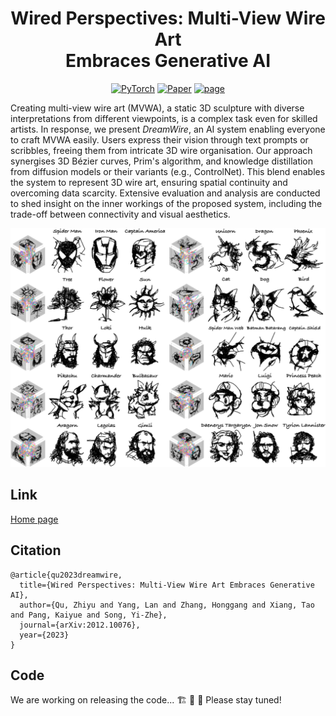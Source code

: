 <div align="center">
  
# Wired Perspectives: Multi-View Wire Art <br> Embraces Generative AI

<a href="https://pytorch.org/get-started/locally/"><img alt="PyTorch" src="https://img.shields.io/badge/PyTorch-ee4c2c?logo=pytorch&logoColor=white"></a>
[![Paper](http://img.shields.io/badge/Paper-arxiv.2308.14191-B31B1B.svg)](https://arxiv.org/abs/2308.14191)
<a href="https://dreamwireart.github.io/"><img alt="page" src="https://img.shields.io/badge/Webpage-0054a6?logo=Google%20chrome&logoColor=white"></a>

</div>

Creating multi-view wire art (MVWA), a static 3D sculpture with diverse interpretations from different viewpoints, is a complex task even for skilled artists. In response, we present *DreamWire*, an AI system enabling everyone to craft MVWA easily. Users express their vision through text prompts or scribbles, freeing them from intricate 3D wire organisation. Our approach synergises 3D Bézier curves, Prim's algorithm, and knowledge distillation from diffusion models or their variants (e.g., ControlNet). This blend enables the system to represent 3D wire art, ensuring spatial continuity and overcoming data scarcity. Extensive evaluation and analysis are conducted to shed insight on the inner workings of the proposed system, including the trade-off between connectivity and visual aesthetics. 

![overview](figure/overview.png)

## Link

[Home page](https://dreamwireart.github.io/)

## Citation

```
@article{qu2023dreamwire,
  title={Wired Perspectives: Multi-View Wire Art Embraces Generative AI},
  author={Qu, Zhiyu and Yang, Lan and Zhang, Honggang and Xiang, Tao and Pang, Kaiyue and Song, Yi-Zhe},
  journal={arXiv:2012.10076},
  year={2023}
}
```

## Code

We are working on releasing the code... 🏗️ 🚧 🔨 Please stay tuned!
